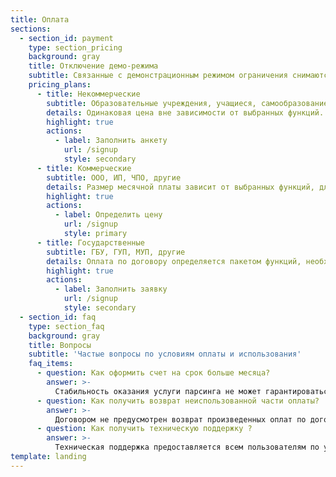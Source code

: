```yaml
---
title: Оплата
sections:
  - section_id: payment
    type: section_pricing
    background: gray
    title: Отключение демо-режима
    subtitle: Связанные с демонстрационным режимом ограничения снимаются при заключении договора.
    pricing_plans:
      - title: Некоммерческие
        subtitle: Образовательные учреждения, учащиеся, самообразование
        details: Одинаковая цена вне зависимости от выбранных функций.  <br>  <br>**50** руб/мес  <br>  <br>Необходимо указать содержание и цель проекта. Результаты исследования нужно опубликовать со ссылкой на сайт robastik.ru
        highlight: true
        actions:
          - label: Заполнить анкету
            url: /signup
            style: secondary
      - title: Коммерческие
        subtitle: ООО, ИП, ЧПО, другие
        details: Размер месячной платы зависит от выбранных функций, для которых отключается демонстрационный режим.  <br>  <br>Оплата по счету. Договор и акт предоставляются.
        highlight: true
        actions:
          - label: Определить цену
            url: /signup
            style: primary
      - title: Государственные
        subtitle: ГБУ, ГУП, МУП, другие
        details: Оплата по договору определяется пакетом функций, необходимостью обучения персонала, другими специальными условиями.  <br>  <br>Полный пакет документов оформляется.
        highlight: true
        actions:
          - label: Заполнить заявку
            url: /signup
            style: secondary
  - section_id: faq
    type: section_faq
    background: gray
    title: Вопросы
    subtitle: 'Частые вопросы по условиям оплаты и использования'
    faq_items:
      - question: Как оформить счет на срок больше месяца?
        answer: >-
          Стабильность оказания услуги парсинга не может гарантироваться, так как зависит от третьих лиц. Например, невозможно будет парсить сайт в том случае, если он закроется. Для защиты от подобных рисков периодичность оплаты сервиса ограничена одним месяцем.
      - question: Как получить возврат неиспользованной части оплаты?
        answer: >-
          Договором не предусмотрен возврат произведенных оплат по договору. Также невозможен перенос оплаченных сумм за пользование одними функциями на другие функции.
      - question: Как получить техническую поддержку ?
        answer: >-
          Техническая поддержка предоставляется всем пользователям по указанным в меню *Робастика* каналам. 
template: landing
---
```

